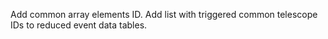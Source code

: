 Add common array elements ID. Add list with triggered common telescope IDs to reduced event data tables.
